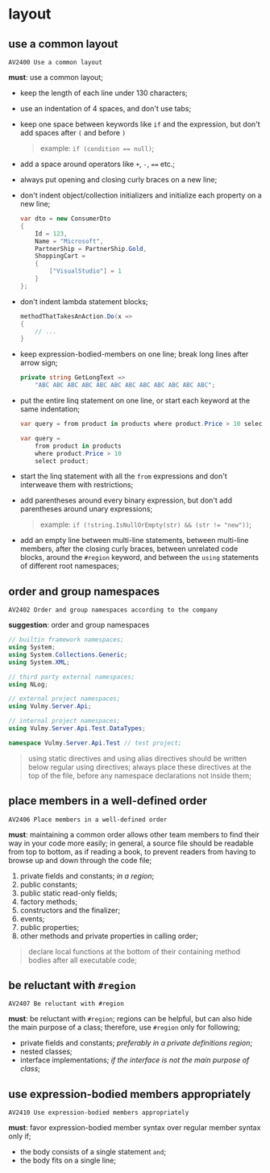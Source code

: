 # layout

## use a common layout

`AV2400 Use a common layout`

**must**: use a common layout;

- keep the length of each line under 130 characters;

- use an indentation of 4 spaces, and don't use tabs;

- keep one space between keywords like `if` and the expression, but don't add
  spaces after `(` and before `)`

  > example: `if (condition == null)`;

- add a space around operators like `+`, `-`, `==` etc.;

- always put opening and closing curly braces on a new line;

- don't indent object/collection initializers and initialize each property on a
  new line;

  ```csharp
  var dto = new ConsumerDto
  {
      Id = 123,
      Name = "Microsoft",
      PartnerShip = PartnerShip.Gold,
      ShoppingCart =
      {
          ["VisualStudio"] = 1
      }
  };
  ```

- don't indent lambda statement blocks;

  ```csharp
  methodThatTakesAnAction.Do(x =>
  {
      // ...
  }
  ```

- keep expression-bodied-members on one line; break long lines after arrow sign;

  ```csharp
  private string GetLongText =>
      "ABC ABC ABC ABC ABC ABC ABC ABC ABC ABC ABC ABC";
  ```

- put the entire linq statement on one line, or start each keyword at the same
  indentation;

  ```csharp
  var query = from product in products where product.Price > 10 select product;

  var query =
      from product in products
      where product.Price > 10
      select product;
  ```

- start the linq statement with all the `from` expressions and don't interweave
  them with restrictions;

- add parentheses around every binary expression, but don't add parentheses around
  unary expressions;

  > example: `if (!string.IsNullOrEmpty(str) && (str != "new"))`;

- add an empty line between multi-line statements, between multi-line members,
  after the closing curly braces, between unrelated code blocks, around the
  `#region` keyword, and between the `using` statements of different root
  namespaces;

## order and group namespaces

`AV2402 Order and group namespaces according to the company`

**suggestion**: order and group namespaces

```csharp
// builtin framework namespaces;
using System;
using System.Collections.Generic;
using System.XML;

// third party external namespaces;
using NLog;

// external project namespaces;
using Vulmy.Server.Api;

// internal project namespaces;
using Vulmy.Server.Api.Test.DataTypes;

namespace Vulmy.Server.Api.Test // test project;
```

> using static directives and using alias directives should be written below
> regular using directives; always place these directives at the top of the file,
> before any namespace declarations not inside them;

## place members in a well-defined order

`AV2406 Place members in a well-defined order`

**must**: maintaining a common order allows other team members to find their way
in your code more easily; in general, a source file should be readable from top to
bottom, as if reading a book, to prevent readers from having to browse up and down
through the code file;

1. private fields and constants; *in a region*;
2. public constants;
3. public static read-only fields;
4. factory methods;
5. constructors and the finalizer;
6. events;
7. public properties;
8. other methods and private properties in calling order;

> declare local functions at the bottom of their containing method bodies after
> all executable code;

## be reluctant with `#region`

`AV2407 Be reluctant with #region`

**must**: be reluctant with `#region`; regions can be helpful, but can also hide
the main purpose of a class; therefore, use `#region` only for following;

- private fields and constants; *preferably in a private definitions region*;
- nested classes;
- interface implementations; *if the interface is not the main purpose of class*;

## use expression-bodied members appropriately

`AV2410 Use expression-bodied members appropriately`

**must**: favor expression-bodied member syntax over regular member syntax only if;

- the body consists of a single statement `and`;
- the body fits on a single line;
